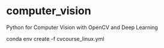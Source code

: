 # computer_vision
Python for Computer Vision with OpenCV and Deep Learning

conda env create -f cvcourse_linux.yml
